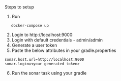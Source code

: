 #

Steps to setup

1.  Run 
```
   docker-compose up
```
2.  Login to http://localhost:9000
3.  Login with default credentials - admin/admin
4.	Generate a user token
5.	Paste the below attributes in your gradle.properties
   ```
   sonar.host.url=http://localhost:9000
   sonar.login=<your generated token>
   ```
6.  Run the sonar task using your gradle
